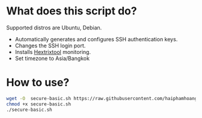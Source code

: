 # What does this script do?
Supported distros are Ubuntu, Debian.

- Automatically generates and configures SSH authentication keys.
- Changes the SSH login port.
- Installs [Hextrixtool](https://hetrixtools.com/) monitoring.
- Set timezone to Asia/Bangkok

# How to use?

```bash
wget -O  secure-basic.sh https://raw.githubusercontent.com/haiphamhoang/vps-basic-secure/main/secure-basic.sh
chmod +x secure-basic.sh
./secure-basic.sh
```

